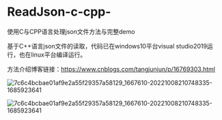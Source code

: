 # ReadJson-c-cpp-
使用C与CPP语言处理json文件方法与完整demo

基于C++语言json文件的读取，代码已在windows10平台visual studio2019运行，也在linux平台编译运行。

方法介绍博客链接：https://www.cnblogs.com/tangjunjun/p/16769303.html


![7c6c4bcbae01af9e2a55f29357a58129_1667610-20221008210748335-1685923641](https://github.com/tangjunjun966/ReadJson-c-cpp-/assets/30024958/d24921c2-e939-40c2-ad6b-719c27826580)


![7c6c4bcbae01af9e2a55f29357a58129_1667610-20221008210748335-1685923641](https://github.com/tangjunjun966/ReadJson-c-cpp-/assets/30024958/935ed3e1-9a95-4489-8277-e66690a07b46)




